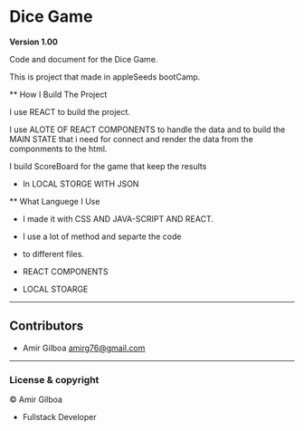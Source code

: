# Dice Game

**Version 1.00**

Code and document for the Dice Game.

This is project that made in appleSeeds bootCamp.

\*\* How I Build The Project

I use REACT to build the project.

I use ALOTE OF REACT COMPONENTS to handle the data and
to build the MAIN STATE that i need for connect and render
the data from the componments to the html.

I build ScoreBoard for the game that keep the results

- In LOCAL STORGE WITH JSON

\*\* What Languege I Use

- I made it with CSS AND JAVA-SCRIPT AND REACT.
- I use a lot of method and separte the code
- to different files.

- REACT COMPONENTS
- LOCAL STOARGE

---

## Contributors

- Amir Gilboa <amirg76@gmail.com>

---

### License & copyright

© Amir Gilboa

- Fullstack Developer
